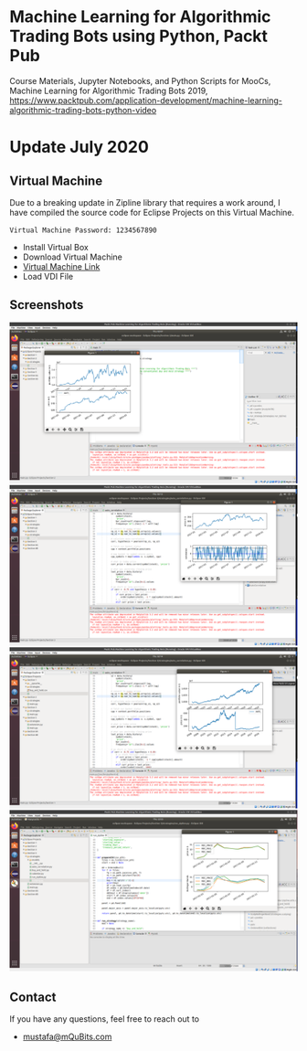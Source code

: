 # Machine Learning for Algorithmic Trading Bots using Python, Packt Pub
Course Materials, Jupyter Notebooks, and Python Scripts for MooCs, Machine Learning for Algorithmic Trading Bots 2019, https://www.packtpub.com/application-development/machine-learning-algorithmic-trading-bots-python-video 

# Update July 2020

## Virtual Machine

Due to a breaking update in Zipline library that requires a work around, I have compiled the source code for Eclipse Projects on this Virtual Machine.

```
Virtual Machine Password: 1234567890
```

- Install Virtual Box
- Download Virtual Machine
- [Virtual Machine Link](https://drive.google.com/drive/folders/1yEUNWAsy75WT-7vgVlWMgIfZP6ZhHnlm?usp=sharing)
- Load VDI File 

## Screenshots

![Section 1](Images/1.png)
![Section 2](Images/2.png)
![Section 3](Images/3.png)
![Section 5](Images/4.png)

## Contact

If you have any questions, feel free to reach out to

- mustafa@mQuBits.com